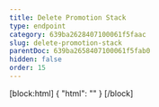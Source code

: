 ```yaml
---
title: Delete Promotion Stack
type: endpoint
category: 639ba2628407100061f5faac
slug: delete-promotion-stack
parentDoc: 639ba2658407100061f5fab0
hidden: false
order: 15
---
```

[block:html]
{
  "html": "<style>\n.LanguagePicker-divider { \n  display: none; }\n  \n[title=\"Toggle library\"] { \n  display: none; }\n</style>"
}
[/block]